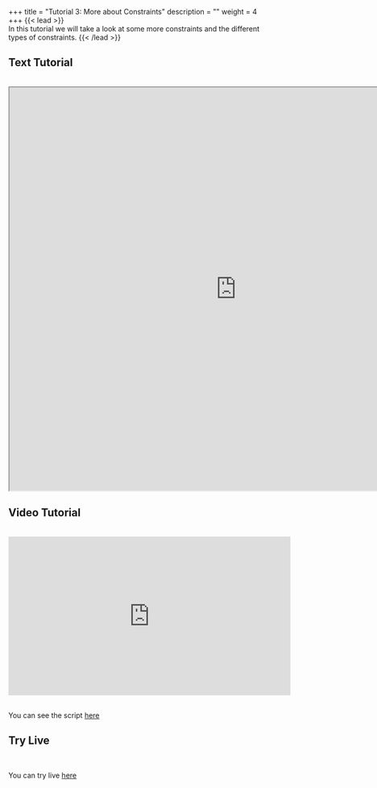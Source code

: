 +++
title = "Tutorial 3: More about Constraints"
description = ""
weight = 4
+++
{{< lead >}}
<br/>
In this tutorial we will take a look at some more constraints and the different types of constraints.
{{< /lead >}}

## Text Tutorial
<br/>

<iframe width="900" height="800" src="https://nbviewer.jupyter.org/github/intermine/intermine-ws-python-docs/blob/master/03-tutorial.ipynb" title="Python Tutorial 03">
</iframe>


## Video Tutorial
<br/>

<iframe width="560" height="315" src="https://www.youtube.com/embed/aTskd89FUgU" frameborder="0" allow="accelerometer; autoplay; encrypted-media; gyroscope; picture-in-picture" allowfullscreen></iframe>
<br/>

<br/>

You can see the script <a href="/intermine-training-portal/python-scripts/video03">here</a>




## Try Live
<br/>


You can try live <a href="https://mybinder.org/v2/gh/intermine/intermine-ws-python-docs/master?filepath=03-tutorial.ipynb">here</a>

